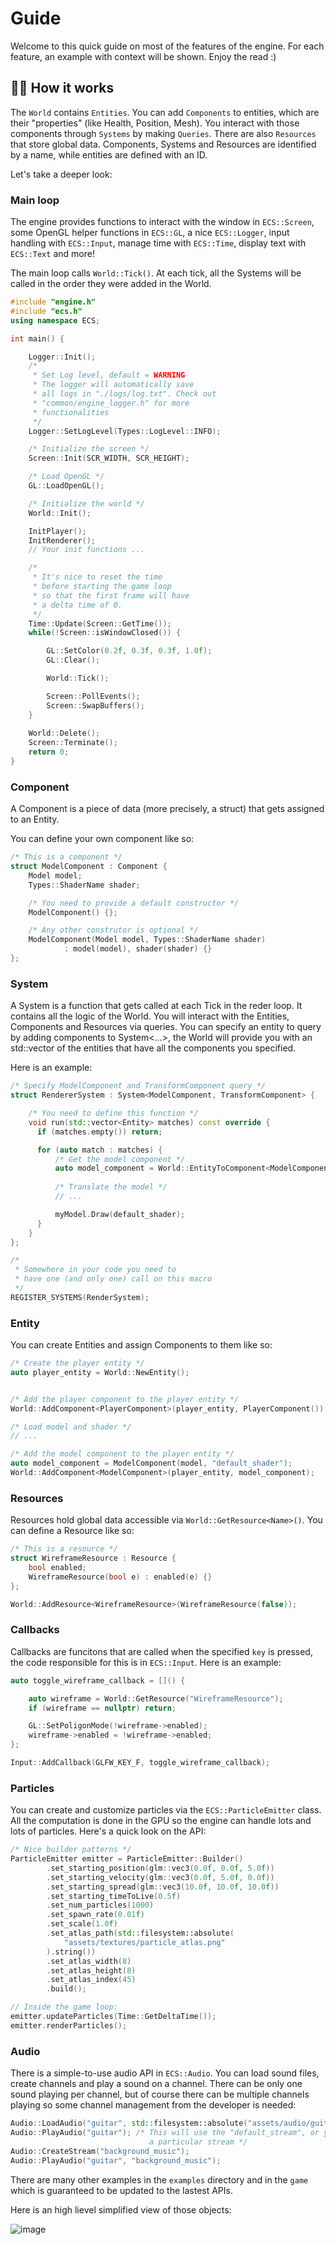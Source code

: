 # Guide

Welcome to this quick guide on most of the features of the engine. For each
feature, an example with context will be shown. Enjoy the read :)

## 🕵️‍♂️ How it works

The `World` contains `Entities`. You can add `Components` to entities,
which are their "properties" (like Health, Position, Mesh). You interact 
with those components through `Systems` by making `Queries`. There are
also `Resources` that store global data. Components, Systems and 
Resources are identified by a name, while entities are defined with 
an ID.

Let's take a deeper look:

### Main loop

The engine provides functions to interact with the window in `ECS::Screen`, 
some OpenGL helper functions in `ECS::GL`, a nice `ECS::Logger`,
input handling with `ECS::Input`, manage time with `ECS::Time`,
display text with `ECS::Text` and more!

The main loop calls `World::Tick()`. At each tick, all the 
Systems will be called in the order they were added in 
the World. 


```c++
#include "engine.h"
#include "ecs.h"
using namespace ECS;

int main() {

    Logger::Init();
    /* 
     * Set Log level, default = WARNING
     * The logger will automatically save
     * all logs in "./logs/log.txt". Check out
     * "common/engine_logger.h" for more
     * functionalities
     */
    Logger::SetLogLevel(Types::LogLevel::INFO);

    /* Initialize the screen */
    Screen::Init(SCR_WIDTH, SCR_HEIGHT);

    /* Load OpenGL */
    GL::LoadOpenGL();

    /* Initialize the world */
    World::Init();

    InitPlayer();
    InitRenderer();
    // Your init functions ...

    /* 
     * It's nice to reset the time
     * before starting the game loop
     * so that the first frame will have
     * a delta time of 0.
     */
    Time::Update(Screen::GetTime());
    while(!Screen::isWindowClosed()) {

        GL::SetColor(0.2f, 0.3f, 0.3f, 1.0f);
        GL::Clear();

        World::Tick();

        Screen::PollEvents();
        Screen::SwapBuffers();
    }
    
    World::Delete();
    Screen::Terminate();
    return 0;
}
```

### Component

A Component is a piece of data (more precisely, a struct) that
gets assigned to an Entity. 

You can define your own component like so:

```c++
/* This is a component */
struct ModelComponent : Component {
    Model model;
    Types::ShaderName shader;

    /* You need to provide a default constructor */
    ModelComponent() {};

    /* Any other construtor is optional */
    ModelComponent(Model model, Types::ShaderName shader)
            : model(model), shader(shader) {}
};
```

### System

A System is a function that gets called at each 
Tick in the reder loop. It contains all the logic of 
the World. You will interact with the Entities, 
Components and Resources via queries. You can specify
an entity to query by adding components to System<...>,
the World will provide you with an std::vector<Entity>
of the entities that have all the components you
specified.

Here is an example:

```c++
/* Specify ModelComponent and TransformComponent query */
struct RendererSystem : System<ModelComponent, TransformComponent> {

    /* You need to define this function */
    void run(std::vector<Entity> matches) const override {
      if (matches.empty()) return;

      for (auto match : matches) {
          /* Get the model component */
          auto model_component = World::EntityToComponent<ModelComponent>(match);
          
          /* Translate the model */
          // ...

          myModel.Draw(default_shader);
      }
    }
};

/* 
 * Somewhere in your code you need to
 * have one (and only one) call on this macro
 */
REGISTER_SYSTEMS(RenderSystem);

```

### Entity

You can create Entities and assign Components to them like so:

```c++
/* Create the player entity */
auto player_entity = World::NewEntity();


/* Add the player component to the player entity */
World::AddComponent<PlayerComponent>(player_entity, PlayerComponent());

/* Load model and shader */
// ...

/* Add the model component to the player entity */
auto model_component = ModelComponent(model, "default_shader");
World::AddComponent<ModelComponent>(player_entity, model_component);

```

### Resources

Resources hold global data accessible via `World::GetResource<Name>()`.
You can define a Resource like so:

```c++
/* This is a resource */
struct WireframeResource : Resource {
    bool enabled;
    WireframeResource(bool e) : enabled(e) {}
};

World::AddResource<WireframeResource>(WireframeResource(false));
```

### Callbacks

Callbacks are funcitons that are called when the specified `key` is pressed,
the code responsible for this is in `ECS::Input`. Here is an example:
```c++
auto toggle_wireframe_callback = []() {

    auto wireframe = World::GetResource("WireframeResource");
    if (wireframe == nullptr) return;

    GL::SetPoligonMode(!wireframe->enabled);
    wireframe->enabled = !wireframe->enabled;
};

Input::AddCallback(GLFW_KEY_F, toggle_wireframe_callback);
```

### Particles

You can create and customize particles via the `ECS::ParticleEmitter` class. All
the computation is done in the GPU so the engine can handle lots and lots
of particles. Here's a quick look on the API:

```C++
/* Nice builder patterns */
ParticleEmitter emitter = ParticleEmitter::Builder()
        .set_starting_position(glm::vec3(0.0f, 0.0f, 5.0f))
        .set_starting_velocity(glm::vec3(0.0f, 5.0f, 0.0f))
        .set_starting_spread(glm::vec3(10.0f, 10.0f, 10.0f))
        .set_starting_timeToLive(0.5f)
        .set_num_particles(1000)
        .set_spawn_rate(0.01f)
        .set_scale(1.0f)
        .set_atlas_path(std::filesystem::absolute(
            "assets/textures/particle_atlas.png"
        ).string())
        .set_atlas_width(8)
        .set_atlas_height(8)
        .set_atlas_index(45)
        .build();

// Inside the game loop:
emitter.updateParticles(Time::GetDeltaTime());
emitter.renderParticles();
```


### Audio

There is a simple-to-use audio API in `ECS::Audio`. You can load sound files,
create channels and play a sound on a channel. There can be only one sound
playing per channel, but of course there can be multiple channels playing
so some channel management from the developer is needed:

```c++
Audio::LoadAudio("guitar", std::filesystem::absolute("assets/audio/guitar.wav"));
Audio::PlayAudio("guitar"); /* This will use the "default_stream", or you can specify
                               a particular stream */
Audio::CreateStream("background_music");
Audio::PlayAudio("guitar", "background_music");
```

There are many other examples in the `examples` directory and in the `game`
which is guaranteed to be updated to the lastest APIs.

Here is an high lievel simplified view of those objects:

![image](https://github.com/user-attachments/assets/d76b238d-56f1-4b57-8140-400af6ed1d23)
